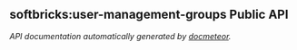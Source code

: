 ## softbricks:user-management-groups Public API ##

_API documentation automatically generated by [docmeteor](https://github.com/raix/docmeteor)._

